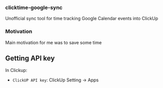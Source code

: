 ### clicktime-google-sync
Unofficial sync tool for time tracking Google Calendar events into ClickUp

### Motivation 
Main motivation for me was to save some time

## Getting API key
In Clickup:  
- `ClickUP API key`: ClickUp Setting -> Apps